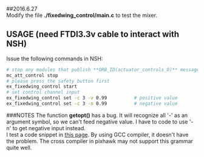##2016.6.27  
Modify the file **./fixedwing_control/main.c** to test the mixer.

## USAGE (need FTDI3.3v cable to interact with NSH)  
Issue the following commands in NSH:  
```sh
# stop any modules that publish **ORB_ID(actuator_controls_0)** message.
mc_att_control stop
# please press the safety button first
ex_fixedwing_control start
# set control channel input
ex_fixedwing_control set -c 3 -v 0.99          # positive value
ex_fixedwing_control set -c 3 -n 0.99          # negative value
```

###NOTES
The function **getopt()** has a bug. It will recognize all '-' as an argument symbol, so we can't feed negative value. I have to code to use '-n' to get negative input instead.  
I test a code snippet in [this page](http://www.gnu.org/software/libc/manual/html_node/Example-of-Getopt.html). By using GCC compiler, it doesn't have the problem. The cross compiler in pixhawk may not support this grammar quite well.

